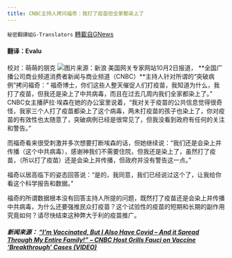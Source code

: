 ```yaml
---
title: CNBC主持人拷问福奇：我打了疫苗但全家都染上了
---
```

`秘密翻譯組G-Translators` [轉載自GNews](https://gnews.org/zh-hans/1570123/)

#### 翻译：Evalu
校对：萌萌的朋克
![](https://assets.gnews.org/wp-content/uploads/2021/10/1-12.jpg)图片来源：新浪
美国网关专家网站10月2日报道， **全国广播公司商业频道消费者新闻与商业频道（CNBC）**主持人针对所谓的“突破病例”拷问福奇：“ 福奇博士，你们这些人整天催促人们打疫苗，我知道为什么，我打了疫苗，但我还是染上了中共病毒，而且在过去几周内我们全家都染上了。” CNBC女主播萨拉·埃森在她的办公室里说着，“我对关于疫苗的公共信息觉得很奇怪，我家三个人打了疫苗都染上了这个病毒，两未打疫苗的孩子也染上了，你对疫苗的有效性也太随意了，突破病例已经是很常见了，但我没看到政府有任何的关注和警告。”

而福奇看来很受刺激并多次想要打断埃森的话，但她继续说：“我们还是会染上并传播（这个中共病毒），感谢神我们不需要住院，但我还是染上了，虽然打了疫苗，（所以打了疫苗）还是会染上并传播，但政府并没有警告这一点。”

福奇以居高临下的姿态回答说：“是的，我同意，我们已经说过这个了，让我给你看这个科学报告和数据。”

福奇的所谓数据根本没有回答主持人所提的问题，既然打了疫苗还是会染上并传播中共病毒，为什么还要强推民众打疫苗？这个试验性的疫苗的短期和长期的副作用究竟如何？请尽快结束这种弊大于利的疫苗推广。

##### 新闻来源： [“I’m Vaccinated, But I Also Have Covid – And it Spread Through My Entire Family!” – CNBC Host Grills Fauci on Vaccine ‘Breakthrough’ Cases (VIDEO)](https://www.thegatewaypundit.com/2021/10/vaccinated-also-covid-spread-entire-family-cnbc-host-grills-fauci-vaccine-breakthrough-cases-video/)
